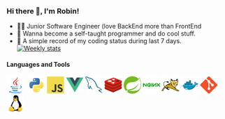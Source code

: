 ### Hi there 👋, I'm Robin!

- 👩‍💻 Junior Software Engineer (love BackEnd more than FrontEnd
- 🤩 Wanna become a self-taught programmer and do cool stuff.
- 🌱 A simple record of my coding status during last 7 days.
[![Weekly stats](https://github-readme-stats.vercel.app/api/wakatime?username=robinliuhhh&layout=compact)](https://wakatime.com/@robinliuhhh)

#### Languages and Tools

<img src="https://github.com/devicons/devicon/blob/master/icons/java/java-original.svg" title="Java" alt="Java" width="40" height="40"/>&nbsp;
<img src="https://github.com/devicons/devicon/blob/master/icons/python/python-original.svg" title="Python" alt="Python" width="40" height="40"/>
<img src="https://github.com/devicons/devicon/blob/master/icons/javascript/javascript-original.svg" title="JS" alt="JS" width="40" height="40"/>
<img src="https://github.com/devicons/devicon/blob/master/icons/vuejs/vuejs-original.svg" title="Vue" alt="Vue" width="40" height="40"/>
<img src="https://github.com/devicons/devicon/blob/master/icons/mysql/mysql-original.svg" title="MySQL" alt="MySQL" width="40" height="40"/>
<img src="https://github.com/devicons/devicon/blob/master/icons/redis/redis-original.svg" title="Redis" alt="Redis" width="40" height="40"/>
<img src="https://github.com/devicons/devicon/blob/master/icons/spring/spring-original.svg" title="Spring" alt="Spring" width="40" height="40"/>
<img src="https://github.com/devicons/devicon/blob/master/icons/nginx/nginx-original.svg" title="Nginx" alt="Nginx" width="40" height="40"/>
<img src="https://github.com/devicons/devicon/blob/master/icons/tomcat/tomcat-original.svg" title="Tomcat" alt="Tomcat" width="40" height="40"/>
<img src="https://github.com/devicons/devicon/blob/master/icons/docker/docker-original.svg" title="Docker" alt="Docker" width="40" height="40"/>
<img src="https://github.com/devicons/devicon/blob/master/icons/git/git-original.svg" title="Git" alt="Git" width="40" height="40"/>
<img src="https://github.com/devicons/devicon/blob/master/icons/linux/linux-original.svg" title="Linux" alt="Linux" width="40" height="40"/>

<!--
**robinliuhhh/robinliuhhh** is a ✨ _special_ ✨ repository because its `README.md` (this file) appears on your GitHub profile.

Here are some ideas to get you started:

- 🔭 I’m currently working on ...
- 🌱 I’m currently learning ...
- 👯 I’m looking to collaborate on ...
- 🤔 I’m looking for help with ...
- 💬 Ask me about ...
- 📫 How to reach me: ...
- 😄 Pronouns: ...
- ⚡ Fun fact: ...
-->
